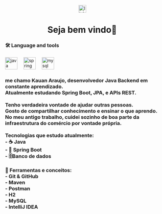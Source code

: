 <div align="center">
  <a href="https://www.linkedin.com/in/kauan-ara%C3%BAjo-a85509275/" target="_blank">
    <img src="https://img.shields.io/static/v1?message=LinkedIn&logo=linkedin&label=&color=0077B5&logoColor=white&labelColor=&style=for-the-badge" height="25" alt="linkedin logo"  />
  </a>
</div>


<h1 align="center">Seja bem vindo👋</h1>

###

<h3 align="left">🛠 Language and tools</h3>

###

<div align="left">
  <img src="https://cdn.jsdelivr.net/gh/devicons/devicon/icons/java/java-original.svg" height="40" alt="java logo"  />
  <img width="12" />
  <img src="https://cdn.jsdelivr.net/gh/devicons/devicon/icons/spring/spring-original.svg" height="40" alt="spring logo"  />
  <img width="12" />
  <img src="https://cdn.jsdelivr.net/gh/devicons/devicon/icons/mysql/mysql-original.svg" height="40" alt="mysql logo"  />
</div>





###

<h3 align="left">me chamo Kauan Araujo, desenvolvedor Java Backend em constante aprendizado.  <br>Atualmente estudando Spring Boot, JPA, e APIs REST.  <br><br>Tenho verdadeira vontade de ajudar outras pessoas.<br>Gosto de compartilhar conhecimento e ensinar o que aprendo.<br>No meu antigo trabalho, cuidei sozinho de boa parte da infraestrutura do  comércio por vontade própria.<br><br>Tecnologias que estudo atualmente:<br>- ☕ Java  <br>- 🌱 Spring Boot  <br>- 🗄️Banco de dados<br><br>🧰 Ferramentas e conceitos:<br>- Git & GitHub  <br>- Maven  <br>- Postman  <br>- H2 <br>- MySQL <br>- IntelliJ IDEA</h3>

###
